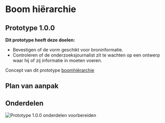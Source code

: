 # Boom hiërarchie


## Prototype 1.0.0

__Dit prototype heeft deze doelen:__

* Bevestigen of de vorm geschikt voor broninformatie.
* Controleren of de onderzoeksjournalist zit te wachten op een ontwerp waar hij of zij informatie in moeten voeren.


Concept van dit prototype [boomhiërarchie](https://jorik.gitbook.io/project-blauwdruk/concepten/boom-hierarchie)

## Plan van aanpak





## Onderdelen

![Prototype 1.0.0 onderdelen voorbereiden](content/prototype-1.0.0-components.jpg)





